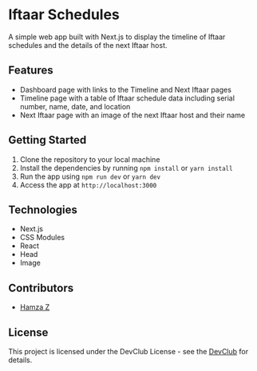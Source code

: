 # Iftaar Schedules

A simple web app built with Next.js to display the timeline of Iftaar schedules and the details of the next Iftaar host.

## Features

- Dashboard page with links to the Timeline and Next Iftaar pages
- Timeline page with a table of Iftaar schedule data including serial number, name, date, and location
- Next Iftaar page with an image of the next Iftaar host and their name

## Getting Started

1. Clone the repository to your local machine
2. Install the dependencies by running `npm install` or `yarn install`
3. Run the app using `npm run dev` or `yarn dev`
4. Access the app at `http://localhost:3000`

## Technologies

- Next.js
- CSS Modules
- React
- Head
- Image

## Contributors

- [Hamza Z](https://github.com/hamzafer)

## License

This project is licensed under the DevClub License - see the [DevClub](https://devclubm.me/) for details.
